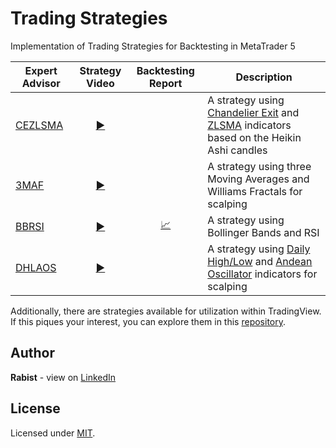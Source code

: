 # Trading Strategies

Implementation of Trading Strategies for Backtesting in MetaTrader 5

| Expert Advisor | Strategy Video | Backtesting Report | Description |
| --- | :---: | :---: | --- |
| [CEZLSMA](Experts/CEZLSMA.mq5) | [:arrow_forward:](https://youtu.be/2U5VTWBBK8U) |  | A strategy using [Chandelier Exit](Indicators/ChandelierExit.mq5) and [ZLSMA](Indicators/ZLSMA.mq5) indicators based on the Heikin Ashi candles |
| [3MAF](Experts/3MAF.mq5) | [:arrow_forward:](https://youtu.be/bKPs2aOsvsk) |  | A strategy using three Moving Averages and Williams Fractals for scalping |
| [BBRSI](Experts/BBRSI.mq5) | [:arrow_forward:](https://youtu.be/pCmJ8wsAS_w) | [:chart_with_upwards_trend:](Test/BBRSI) | A strategy using Bollinger Bands and RSI |
| [DHLAOS](Experts/DHLAOS.mq5) | [:arrow_forward:](https://youtu.be/IZVSb1kjduQ) |  | A strategy using [Daily High/Low](Indicators/DailyHighLow.mq5) and [Andean Oscillator](Indicators/AndeanOscillator.mq5) indicators for scalping |


Additionally, there are strategies available for utilization within TradingView. If this piques your interest, you can explore them in this [repository](https://github.com/geraked/tradingview).

## Author

**Rabist** - view on [LinkedIn](https://www.linkedin.com/in/rabist)

## License

Licensed under [MIT](LICENSE).
